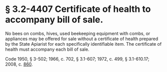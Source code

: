 # § 3.2-4407 Certificate of health to accompany bill of sale.

<p>No bees on combs, hives, used beekeeping equipment with combs, or appliances may be offered for sale without a certificate of health prepared by the State Apiarist for each specifically identifiable item. The certificate of health must accompany each bill of sale.</p><p>Code 1950, § 3-502; 1966, c. 702, § 3.1-607; 1972, c. 499, § 3.1-610.17; 2008, c. <a href='http://lis.virginia.gov/cgi-bin/legp604.exe?081+ful+CHAP0860'>860</a>.</p>